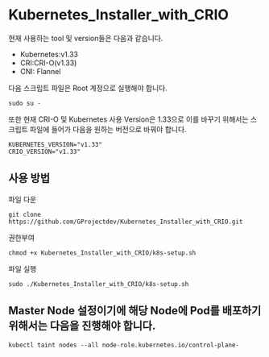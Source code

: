 # Kubernetes_Installer_with_CRIO
현재 사용하는 tool 및 version들은 다음과 같습니다.
- Kubernetes:v1.33
- CRI:CRI-O(v1.33)
- CNI: Flannel

다음 스크립트 파일은 Root 계정으로 실행해야 합니다.
```
sudo su -
``` 
또한 현재 CRI-O 및 Kubernetes 사용 Version은 1.33으로 이를 바꾸기 위해서는 스크립트 파일에 들어가 다음을 원하는 버전으로 바꿔야 합니다.
```
KUBERNETES_VERSION="v1.33"
CRIO_VERSION="v1.33"
```

## 사용 방법
파일 다운
```
git clone https://github.com/GProjectdev/Kubernetes_Installer_with_CRIO.git
```

권한부여
```
chmod +x Kubernetes_Installer_with_CRIO/k8s-setup.sh
```

파일 실행
```
sudo ./Kubernetes_Installer_with_CRIO/k8s-setup.sh
```

## Master Node 설정이기에 해당 Node에 Pod를 배포하기 위해서는 다음을 진행해야 합니다.
```
kubectl taint nodes --all node-role.kubernetes.io/control-plane-
```
